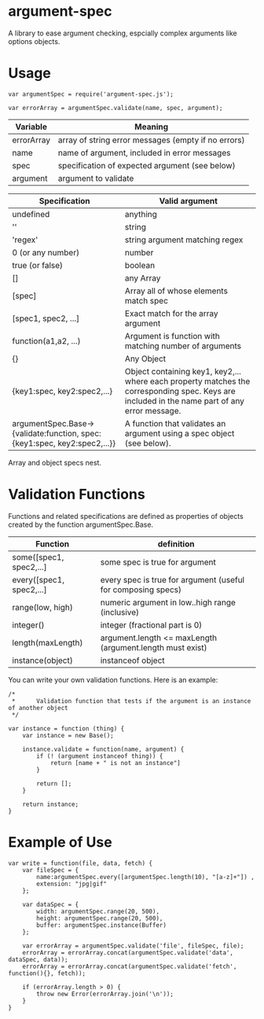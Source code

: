 argument-spec
============

A library to ease argument checking, espcially complex arguments like options objects.

Usage
=====

    var argumentSpec = require('argument-spec.js');

    var errorArray = argumentSpec.validate(name, spec, argument);

Variable| Meaning
---------|---------
errorArray|array of string error messages (empty if no errors)
name|name of argument, included in error messages
spec|specification of expected argument (see below)
argument|argument to validate

Specification|Valid argument
-----------|----------
undefined|anything
''|string
'regex'|string argument matching regex
0 (or any number)|number
true (or false)|boolean
[]|any Array
[spec]|Array all of whose elements match spec
[spec1, spec2, ...]|Exact match for the array argument
function(a1,a2, ...)|Argument is function with matching number of arguments
{}|Any Object
{key1:spec, key2:spec2,...}| Object containing key1, key2,... where each property matches the corresponding spec. Keys are included in the name part of any error message. 
argumentSpec.Base->{validate:function, spec:{key1:spec, key2:spec2,...}}| A function that validates an argument using a spec object (see below).

Array and object specs nest.

Validation Functions
=====================

Functions and related specifications are defined as properties of objects created by the function argumentSpec.Base. 

Function| definition
------------|---
some([spec1, spec2,...]|           some spec is true for argument
every([spec1, spec2,...]|          every spec is true for argument (useful for composing specs)
range(low, high)|          numeric argument in low..high range (inclusive)
integer()|        integer (fractional part is 0)
length(maxLength) | argument.length <= maxLength (argument.length must exist)
instance(object)|instanceof object

You can write your own validation functions.
Here is an example:

    /*
     *      Validation function that tests if the argument is an instance of another object
     */

    var instance = function (thing) {
        var instance = new Base();

        instance.validate = function(name, argument) {
            if (! (argument instanceof thing)) {
                return [name + " is not an instance"]
            }

            return [];
        }

        return instance;
    }


Example of Use
==============

    var write = function(file, data, fetch) {
        var fileSpec = {
            name:argumentSpec.every([argumentSpec.length(10), "[a-z]+"]) ,
            extension: "jpg|gif"
        };

        var dataSpec = {
            width: argumentSpec.range(20, 500),
            height: argumentSpec.range(20, 500),
            buffer: argumentSpec.instance(Buffer)
        };

        var errorArray = argumentSpec.validate('file', fileSpec, file);
        errorArray = errorArray.concat(argumentSpec.validate('data', dataSpec, data));
        errorArray = errorArray.concat(argumentSpec.validate('fetch', function(){}, fetch));

        if (errorArray.length > 0) {
            throw new Error(errorArray.join('\n'));
        }
    }


            




